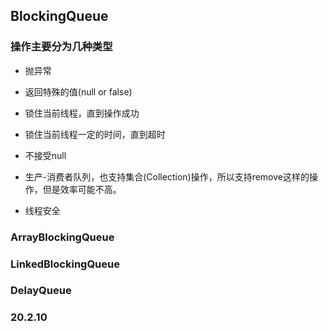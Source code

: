 ##  BlockingQueue
### 操作主要分为几种类型
* 抛异常
* 返回特殊的值(null or false)
* 锁住当前线程，直到操作成功
* 锁住当前线程一定的时间，直到超时

* 不接受null
* 生产-消费者队列，也支持集合(Collection)操作，所以支持remove这样的操作，但是效率可能不高。
* 线程安全

### ArrayBlockingQueue

### LinkedBlockingQueue

### DelayQueue

### 20.2.10
